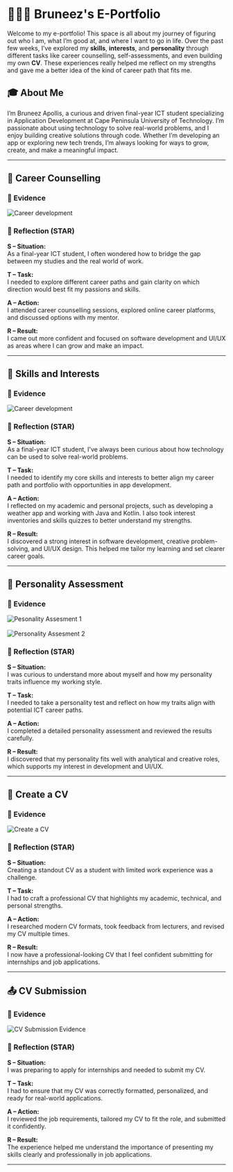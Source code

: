 # 👩🏽‍💻 Bruneez's E-Portfolio

Welcome to my e-portfolio!
This space is all about my journey of figuring out who I am, what I’m good at, and where I want to go in life.
Over the past few weeks, I’ve explored my **skills**, **interests**, and **personality** through different tasks like career counselling, self-assessments, and even building my own **CV**. These experiences really helped me reflect on my strengths and gave me a better idea of the kind of career path that fits me.



## 🎓 About Me

I’m Bruneez Apollis, a curious and driven final-year ICT student specializing in Application Development at Cape Peninsula University of Technology. I’m passionate about using technology to solve real-world problems, and I enjoy building creative solutions through code. Whether I’m developing an app or exploring new tech trends, I’m always looking for ways to grow, create, and make a meaningful impact.


---
## 📘 Career Counselling

### 📎 Evidence
![Career development](https://github.com/user-attachments/assets/b7f95d43-e238-4ce5-b73d-1ae458a902f8)

### 📝 Reflection (STAR)

**S – Situation:**  
As a final-year ICT student, I often wondered how to bridge the gap between my studies and the real world of work.

**T – Task:**  
I needed to explore different career paths and gain clarity on which direction would best fit my passions and skills.

**A – Action:**  
I attended career counselling sessions, explored online career platforms, and discussed options with my mentor.

**R – Result:**  
I came out more confident and focused on software development and UI/UX as areas where I can grow and make an impact.

---

## 🧠 Skills and Interests

### 📎 Evidence  
![Career development](https://github.com/user-attachments/assets/f0f1019c-af13-47c4-b36b-f0f94a6a1841)


### 📝 Reflection (STAR)

**S – Situation:**  
As a final-year ICT student, I’ve always been curious about how technology can be used to solve real-world problems.

**T – Task:**  
I needed to identify my core skills and interests to better align my career path and portfolio with opportunities in app development.

**A – Action:**  
I reflected on my academic and personal projects, such as developing a weather app and working with Java and Kotlin. I also took interest inventories and skills quizzes to better understand my strengths.

**R – Result:**  
I discovered a strong interest in software development, creative problem-solving, and UI/UX design. This helped me tailor my learning and set clearer career goals.

---
## 🧬 Personality Assessment

### 📎 Evidence  
![Pesonality Assesment 1](https://github.com/user-attachments/assets/52816a8c-aa2d-4fe8-9886-0735e6be834c)
<br><br>
![Personality Assesment 2](https://github.com/user-attachments/assets/264c72f9-8e54-4b0e-88fa-2b647bb0c9ab)


### 📝 Reflection (STAR)

**S – Situation:**  
I was curious to understand more about myself and how my personality traits influence my working style.

**T – Task:**  
I needed to take a personality test and reflect on how my traits align with potential ICT career paths.

**A – Action:**  
I completed a detailed personality assessment and reviewed the results carefully.

**R – Result:**  
I discovered that my personality fits well with analytical and creative roles, which supports my interest in development and UI/UX.

---

## 📄 Create a CV

### 📎 Evidence  
![Create a CV](https://github.com/user-attachments/assets/fef33834-c768-4b98-9405-081f2e3692c4)


### 📝 Reflection (STAR)

**S – Situation:**  
Creating a standout CV as a student with limited work experience was a challenge.

**T – Task:**  
I had to craft a professional CV that highlights my academic, technical, and personal strengths.

**A – Action:**  
I researched modern CV formats, took feedback from lecturers, and revised my CV multiple times.

**R – Result:**  
I now have a professional-looking CV that I feel confident submitting for internships and job applications.

---
## 📤 CV Submission

### 📎 Evidence  
![CV Submission Evidence](link-to-your-cv-submission-image.png)

### 📝 Reflection (STAR)

**S – Situation:**  
I was preparing to apply for internships and needed to submit my CV.

**T – Task:**  
I had to ensure that my CV was correctly formatted, personalized, and ready for real-world applications.

**A – Action:**  
I reviewed the job requirements, tailored my CV to fit the role, and submitted it confidently.

**R – Result:**  
The experience helped me understand the importance of presenting my skills clearly and professionally in job applications.

---
